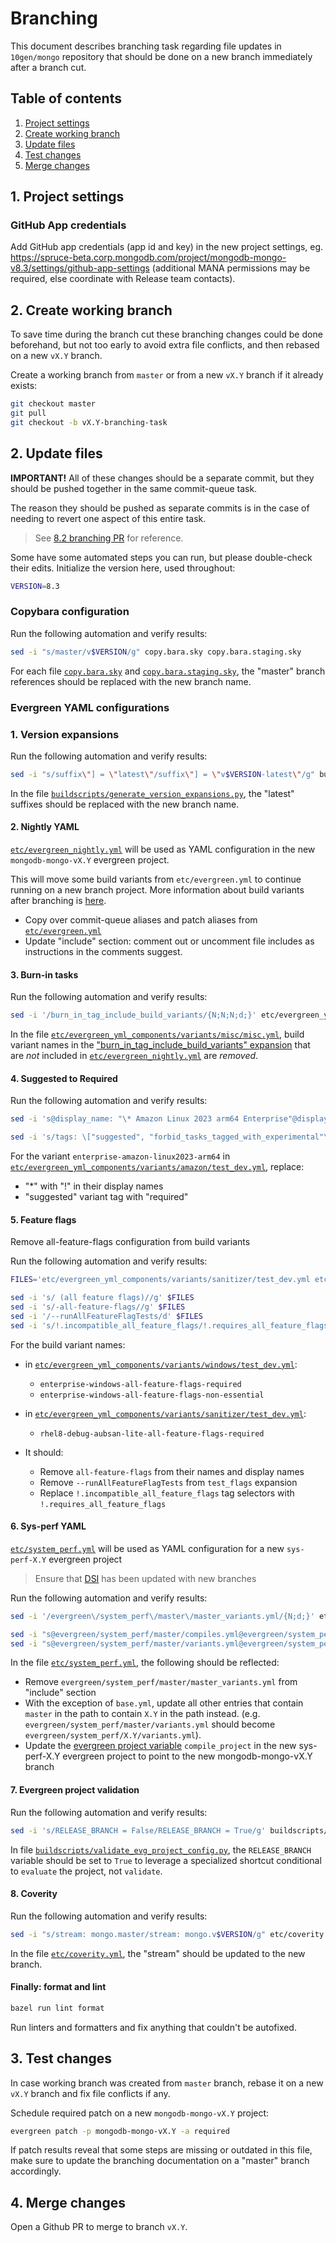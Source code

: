 # Branching

This document describes branching task regarding file updates in `10gen/mongo` repository that should be done on a new branch immediately after a branch cut.

## Table of contents

1. [Project settings](#1-project-settings)
1. [Create working branch](#2-create-working-branch)
1. [Update files](#3-update-files)
1. [Test changes](#4-test-changes)
1. [Merge changes](#5-merge-changes)

## 1. Project settings

### GitHub App credentials

Add GitHub app credentials (app id and key) in the new project settings, eg. https://spruce-beta.corp.mongodb.com/project/mongodb-mongo-v8.3/settings/github-app-settings (additional MANA permissions may be required, else coordinate with Release team contacts).

## 2. Create working branch

To save time during the branch cut these branching changes could be done beforehand, but not too early to avoid extra file conflicts, and then rebased on a new `vX.Y` branch.

Create a working branch from `master` or from a new `vX.Y` branch if it already exists:

```sh
git checkout master
git pull
git checkout -b vX.Y-branching-task
```

## 2. Update files

**IMPORTANT!** All of these changes should be a separate commit, but they should be pushed together in the same commit-queue task.

The reason they should be pushed as separate commits is in the case of needing to revert one aspect of this entire task.

> See [8.2 branching PR](https://github.com/mongodb/mongo/pull/38920/commits) for reference.

Some have some automated steps you can run, but please double-check their edits. Initialize the version here, used throughout:

```sh
VERSION=8.3
```

### Copybara configuration

Run the following automation and verify results:

```sh
sed -i "s/master/v$VERSION/g" copy.bara.sky copy.bara.staging.sky
```

For each file [`copy.bara.sky`](../../copy.bara.sky) and [`copy.bara.staging.sky`](../../copy.bara.staging.sky), the "master" branch references should be replaced with the new branch name.

### Evergreen YAML configurations

### 1. Version expansions

Run the following automation and verify results:

```sh
sed -i "s/suffix\"] = \"latest\"/suffix\"] = \"v$VERSION-latest\"/g" buildscripts/generate_version_expansions.py
```

In the file [`buildscripts/generate_version_expansions.py`](../../buildscripts/generate_version_expansions.py), the "latest" suffixes should be replaced with the new branch name.

#### 2. Nightly YAML

[`etc/evergreen_nightly.yml`](../../etc/evergreen_nightly.yml) will be used as YAML configuration in the new `mongodb-mongo-vX.Y` evergreen project.

This will move some build variants from `etc/evergreen.yml` to continue running on a new branch project. More information about build variants after branching is [here](../evergreen-testing/yaml_configuration/buildvariants.md#build-variants-after-branching).

- Copy over commit-queue aliases and patch aliases from [`etc/evergreen.yml`](../../etc/evergreen.yml)
- Update "include" section: comment out or uncomment file includes as instructions in the comments suggest.

#### 3. Burn-in tasks

Run the following automation and verify results:

```sh
sed -i '/burn_in_tag_include_build_variants/{N;N;N;d;}' etc/evergreen_yml_components/variants/misc/misc.yml
```

In the file [`etc/evergreen_yml_components/variants/misc/misc.yml`](../../etc/evergreen_yml_components/variants/misc/misc.yml), build variant names in the ["burn_in_tag_include_build_variants" expansion](https://github.com/mongodb/mongo/blob/0a68308f0d39a928ed551f285ba72ca560c38576/etc/evergreen_yml_components/variants/misc/misc.yml#L21) that are _not_ included in [`etc/evergreen_nightly.yml`](../../etc/evergreen_nightly.yml) are _removed_.

#### 4. Suggested to Required

Run the following automation and verify results:

```sh
sed -i 's@display_name: "\* Amazon Linux 2023 arm64 Enterprise"@display_name: "! Amazon Linux 2023 arm64 Enterprise"@g' etc/evergreen_yml_components/variants/amazon/test_dev.yml

sed -i 's/tags: \["suggested", "forbid_tasks_tagged_with_experimental"\]/tags: ["required", "forbid_tasks_tagged_with_experimental"]/g' etc/evergreen_yml_components/variants/amazon/test_dev.yml
```

For the variant `enterprise-amazon-linux2023-arm64` in [`etc/evergreen_yml_components/variants/amazon/test_dev.yml`](../../etc/evergreen_yml_components/variants/amazon/test_dev.yml), replace:

- "\*" with "!" in their display names
- "suggested" variant tag with "required"

#### 5. Feature flags

Remove all-feature-flags configuration from build variants

Run the following automation and verify results:

```sh
FILES='etc/evergreen_yml_components/variants/sanitizer/test_dev.yml etc/evergreen_yml_components/variants/windows/test_dev.yml'

sed -i 's/ (all feature flags)//g' $FILES
sed -i 's/-all-feature-flags//g' $FILES
sed -i '/--runAllFeatureFlagTests/d' $FILES
sed -i 's/!.incompatible_all_feature_flags/!.requires_all_feature_flags/g' $FILES
```

For the build variant names:

- in [`etc/evergreen_yml_components/variants/windows/test_dev.yml`](../../etc/evergreen_yml_components/variants/windows/test_dev.yml):
  - `enterprise-windows-all-feature-flags-required`
  - `enterprise-windows-all-feature-flags-non-essential`
- in [`etc/evergreen_yml_components/variants/sanitizer/test_dev.yml`](../../etc/evergreen_yml_components/variants/sanitizer/test_dev.yml):

  - `rhel8-debug-aubsan-lite-all-feature-flags-required`

- It should:
  - Remove `all-feature-flags` from their names and display names
  - Remove `--runAllFeatureFlagTests` from `test_flags` expansion
  - Replace `!.incompatible_all_feature_flags` tag selectors with `!.requires_all_feature_flags`

#### 6. Sys-perf YAML

[`etc/system_perf.yml`](../../etc/system_perf.yml) will be used as YAML configuration for a new `sys-perf-X.Y` evergreen project

> Ensure that [DSI](https://github.com/10gen/dsi/blob/master/evergreen/system_perf/README.md#branching) has been updated with new branches

Run the following automation and verify results:

```sh
sed -i '/evergreen\/system_perf\/master\/master_variants.yml/{N;d;}' etc/system_perf.yml

sed -i "s@evergreen/system_perf/master/compiles.yml@evergreen/system_perf/$VERSION/compiles.yml@g" etc/system_perf.yml
sed -i "s@evergreen/system_perf/master/variants.yml@evergreen/system_perf/$VERSION/variants.yml@g" etc/system_perf.yml
```

In the file [`etc/system_perf.yml`](../../etc/system_perf.yml), the following should be reflected:

- Remove `evergreen/system_perf/master/master_variants.yml` from "include" section
- With the exception of `base.yml`, update all other entries that contain `master` in the path to contain `X.Y` in the path instead. (e.g. `evergreen/system_perf/master/variants.yml` should become `evergreen/system_perf/X.Y/variants.yml`).
- Update the [evergreen project variable](https://docs.devprod.prod.corp.mongodb.com/evergreen/Project-Configuration/Project-and-Distro-Settings#variables) `compile_project` in the new sys-perf-X.Y evergreen project to point to the new mongodb-mongo-vX.Y branch

#### 7. Evergreen project validation

Run the following automation and verify results:

```sh
sed -i 's/RELEASE_BRANCH = False/RELEASE_BRANCH = True/g' buildscripts/validate_evg_project_config.py
```

In file [`buildscripts/validate_evg_project_config.py`](../../buildscripts/validate_evg_project_config.py), the `RELEASE_BRANCH` variable should be set to `True` to leverage a specialized shortcut conditional to `evaluate` the project, not `validate`.

#### 8. Coverity

Run the following automation and verify results:

```sh
sed -i "s/stream: mongo.master/stream: mongo.v$VERSION/g" etc/coverity.yml
```

In the file [`etc/coverity.yml`](../../etc/coverity.yml), the "stream" should be updated to the new branch.

#### Finally: format and lint

```sh
bazel run lint format
```

Run linters and formatters and fix anything that couldn't be autofixed.

## 3. Test changes

In case working branch was created from `master` branch, rebase it on a new `vX.Y` branch and fix file conflicts if any.

Schedule required patch on a new `mongodb-mongo-vX.Y` project:

```sh
evergreen patch -p mongodb-mongo-vX.Y -a required
```

If patch results reveal that some steps are missing or outdated in this file, make sure to update the branching documentation on a "master" branch accordingly.

## 4. Merge changes

Open a Github PR to merge to branch `vX.Y`.
